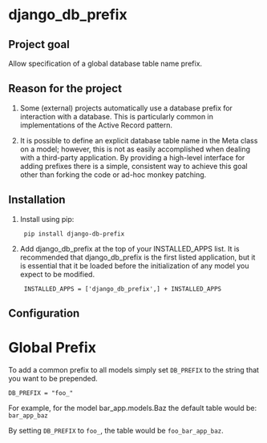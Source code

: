 django_db_prefix
================

Project goal
------------

Allow specification of a global database table name prefix.

Reason for the project
----------------------

1. Some (external) projects automatically use a database prefix for 
   interaction with a database. This is particularly common in implementations
   of the Active Record pattern.

2. It is possible to define an explicit database table name in the Meta
   class on a model; however, this is not as easily accomplished when dealing
   with a third-party application. By providing a high-level interface for
   adding prefixes there is a simple, consistent way to achieve this goal other
   than forking the code or ad-hoc monkey patching.

Installation
------------

1. Install using pip:

		pip install django-db-prefix

2. Add django_db_prefix at the top of your INSTALLED_APPS list. It is
   recommended that django_db_prefix is the first listed application, but it
   is essential that it be loaded before the initialization of any model you
   expect to be modified.

		INSTALLED_APPS = ['django_db_prefix',] + INSTALLED_APPS

Configuration
-------------


Global Prefix
=============

To add a common prefix to all models simply set `DB_PREFIX` to the string that
you want to be prepended.

	DB_PREFIX = "foo_"

For example, for the model bar_app.models.Baz the default table would be:
`bar_app_baz`

By setting `DB_PREFIX` to `foo_`, the table would be `foo_bar_app_baz`.
